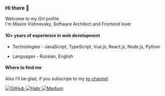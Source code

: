 ### Hi there 👋

<p> Welcome to my GH profile <br> I'm Maxim Vishnevsky, Software Architect and Frontend lover </p>

#### 10+ years of experience in web development

* Technologies - JavaScript, TypeScript, Vue.js, React.js, Node.js, Python

* Languages - Russian, English

#### Where to find me

Also I'll be glad, if you subscripe to my [tg-channel](https://t.me/mxmvshnvsk_stories).

<div>
  <a href="https://github.com/mxmvshnvsk" target="_blank">
    <img src=https://img.shields.io/badge/github-%2300acee.svg?&color=black&style=for-the-badge&logo=github&logoColor=white alt="GitHub" />
  </a>
  <a href="https://habr.com/ru/users/mxmvshnvsk/" target="_blank">
    <img src=https://img.shields.io/badge/habr-%2300acee.svg?&color=blue&style=for-the-badge&logo=habr&logoColor=white alt="Habr" />
  </a>
  <a href="https://medium.com/@mxmvshnvsk" target="_blank">
    <img src=https://img.shields.io/badge/medium-%2300acee.svg?&color=white&style=for-the-badge&logo=medium&logoColor=black alt="Medium" />
  </a>
</div>
